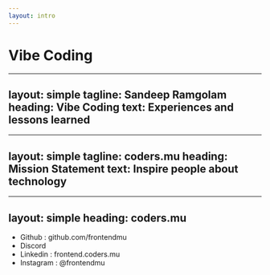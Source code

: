 ```yaml
---
layout: intro
---
```


# Vibe Coding

---
layout: simple
tagline: Sandeep Ramgolam
heading: Vibe Coding
text: Experiences and lessons learned
---

---
layout: simple
tagline: coders.mu
heading: Mission Statement
text: Inspire people about technology
---

---
layout: simple
heading: coders.mu
---

- Github : github.com/frontendmu
- Discord
- Linkedin : frontend.coders.mu
- Instagram : @frontendmu

